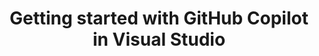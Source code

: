 ---
title: Getting started with GitHub Copilot in Visual Studio
intro: 'ADD INTRO.'
versions:
  versions:
  feature: 'copilot'
topics: 
  - Copilot
---